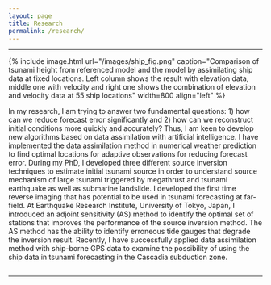 ```yaml
---
layout: page
title: Research
permalink: /research/
---
```

 <hr size="10" noshade> 

{% include image.html url="/images/ship_fig.png" caption="Comparison of tsunami height from referenced model and the model by assimilating ship data at fixed locations. Left column shows the result with elevation data, middle one with velocity and right one shows the combination of elevation and velocity data at 55 ship locations" width=800 align="left" %}

In my research, I am trying to answer two fundamental questions: 1) how can we reduce forecast error significantly and 2) how can we reconstruct initial conditions more quickly and accurately? Thus, I am keen to develop new algorithms based on data assimilation with artificial intelligence. I have implemented the data assimilation method in numerical weather prediction to find optimal locations for adaptive observations for reducing forecast error.  During my PhD, I developed three different source inversion techniques to estimate initial tsunami source in order to understand source mechanism of large tsunami triggered by megathrust and tsunami earthquake as well as submarine landslide. I developed the first time reverse imaging that has potential to be used in tsunami forecasting at far-field. At Earthquake Research Institute, University of Tokyo, Japan, I introduced an adjoint sensitivity (AS) method to identify the optimal set of stations that improves the performance of the source inversion method. The AS method has the ability to identify erroneous tide gauges that degrade the inversion result. Recently, I have successfully applied data assimilation method with ship-borne GPS data to examine the possibility of using the ship data in tsunami forecasting in the Cascadia subduction zone. 


<!--My research has to date focused on two broad sets of question. The first and most active part of my research agenda focuses on the effect of external threat, especially to the territorial integrity of the state, on the political attitudes of citizens. Here, I have a keen interest in what happens to citizen attitudes toward the government and what type of authority the government should have. The second part of my research agenda is rooted in the peace science approach to the study of international conflict. Here, my research has explored either the conditions of militarized interstate dispute (MID) onset and escalation or how we should understand code these events. In addition, I have also published various items on political topics of interest to me in light of current events. I offer [a three-page research statement](/docs/svm-research-statement.pdf) that summarizes and contextualizes my different research agendas. [My CV](http://svmiller.com/cv/) contains some more information about works in progress and where some of these works in progress are in the peer review process.

I also provide titles for some working papers and works in progress below. I provide full links for these papers when I believe they are ready for peer review. Feel free to contact me if you are interested in some of these projects. [My CV](http://svmiller.com/cv/) contains more information about where some of these projects are in the peer review process.

I also offer [a three-page research statement](/docs/svm-research-statement.pdf) that summarizes and contextualizes my different research agendas. -->
 
<hr style="clear:both;visibility: hidden;" >  
 <hr size="10" noshade>  
<!--
## Original Data

[*Gibler-Miller-Little (GML) MID Data*](/gml-mid-data/) ![Version 2.2.1](https://img.shields.io/badge/release-v2.2.1-blue.svg) <br /> This page contains links to download non-directed/directed dyad-year militarized interstate dispute (MID) data derived from my co-authored project published in [*International Studies Quarterly*](https://academic.oup.com/isq/article-abstract/60/4/719/2918882/An-Analysis-of-the-Militarized-Interstate-Dispute?redirectedFrom=fulltext).-->

## Publications

**M. J. Hossen**,  Sheehan, A.F. and Satake, K (2020). [<span style="color:black">A Multi-fault Model Estimation from Tsunami Data: An Application to the 2018 M7.9 Kodiak Earthquake</span>](https://link.springer.com/article/10.1007/s00024-020-02433-z). Pure Appl. Geophys. 177, 1335--1346. https://doi.org/10.1007/s00024-020-02433-z.
    
**M. J. Hossen**, Gusman, A. R., Satake, K., and Cummins, P. R. (2018). [<span style="color:black">An adjoint sensitivity method applied to time reverse imaging of tsunami source for the 2009 Samoa earthquake</span>]( https://doi.org/10.1002/2017GL076031). Geophysical Research Letters, 45, 627-636. 
	
Mulia, Iyan E., Aditya Riadi Gusman, **M. J. Hossen**, and Kenji Satake ( 2018). [<span style="color:black">Adaptive tsunami source inversion using optimizations and the reciprocity principle</span>](https://doi.org/10.1029/2018JB016439). Journal of Geophysical Research: Solid Earth, 123, 10,749--10,760.

**M. J. Hossen** , P. R. Cummins, and K. Satake (2017). [<span style="color:black">Complete implementation of the Green's function based time reverse imaging and sensitivity analysis of reversed time tsunami source inversion</span>](https://doi.org/10.1002/2017GL074528). Geophysical Research Letters, 44, 9844--9855.

Toshitaka Baba, Sebastien Allgeyer, **Jakir Hossen**, Phil R. Cummins, Hiroaki Tsushima, Kentaro Imai, Kei Yamashita, Toshihiro Kato (2017). [<span style="color:black">Accurate numerical simulation of the far-field tsunami caused by the 2011 Tohoku earthquake, including the effects of Boussinesq dispersion, seawater density stratification, elastic loading, and gravitational potential change</span>](https://doi.org/10.1016/j.ocemod.2017.01.002). In Ocean Modeling, Volume 111, Pages 46-54, ISSN 1463-5003.
   
Dettmer J., R. Hawkins, P. R. Cummins, **M. J. Hossen**, M. Sambridge,  D. Inazu, and R. Hino (2016). [<span style="color:black">Tsunami source uncertainty estimation: The 2011 Japan tsunami</span>]( https://doi.org/10.1002/2015JB012764). J. Geophys. Res. Solid Earth, 121,  4483--4505.

**M. J. Hossen**, P. R. Cummins, J. Dettmer, and T. Baba (2015). [<span style="color:black">Time reverse imaging for far-field tsunami forecasting: 2011 Tohoku earthquake case study</span>](https://doi.org/10.1002/2015GL065868). Geophys. Res. Lett., 42, 9906--9915.
	
M. J. Hossen, P. R. Cummins, J. Dettmer, and T. Baba (2015). [<span style="color:black">Tsunami waveform inversion for sea surface displacement following the 2011 Tohoku earthquake: Importance of dispersion and source kinematics</span>](https://doi.org/10.1002/2015JB011942) J. Geophys. Res. Solid Earth, 120, 6452--6473.
	
**M. J. Hossen**, Phil R. Cummins, Stephen G Roberts and Sebastien Allgeyer (2015). [<span style="color:black">Time reverse imaging of the tsunami source model</span>](https://link.springer.com/article/10.1007/s00024-014-1014-5). Pure and Applied Geophysics, 172, 3-4 , 969--984.			

Jonathan Griffin, Hamzah Latief, Widjo Kongko, Sven Harig, Nick Horspool, Raditya Hanung, Aditia Rojali, Nicola Maher, Annika Fuchs, **Jakir Hossen**, Supriyati Upi, Dewanto Edi, Natalja Rakowsky, Phil Cummins (2015). [<span style="color:black">An evaluation of onshore digital elevation models for modelling tsunami inundation zones</span>]( https://doi.org/10.3389/feart.2015.00032). Frontiers in Earth Science 3 : 32.
     
**M. J. Hossen**, I. M. Navon and F. Fang. [<span style="color:black">A penalized four-dimensional variational data assimilation method for reducing forecast error related to adaptive observations</span>]( https://doi.org/10.1002/fld.2736). International Journal for Numerical Methods in Fluids, 70(10):1207--1220, 2012.    

**M. J. Hossen**, I. M. Navon and Dacian N. Daescu. [<span style="color:black">Effect of random perturbations on adaptive observation techniques</span>](https://doi.org/10.1002/fld.2545). International Journal for Numerical Methods in Fluids, 69(1):110--123, 2012.    




